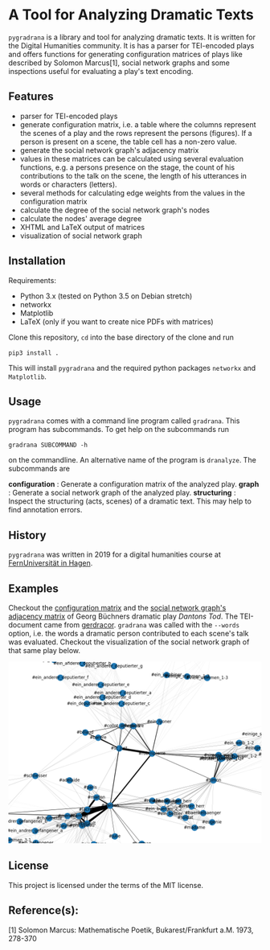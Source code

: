 A Tool for Analyzing Dramatic Texts
===================================

`pygradrana` is a library and tool for analyzing dramatic texts. It is
written for the Digital Humanities community. It is has a parser for
TEI-encoded plays and offers functions for generating configuration
matrices of plays like described by Solomon Marcus[1], social network
graphs and some inspections useful for evaluating a play's text
encoding.


## Features

- parser for TEI-encoded plays
- generate configuration matrix, i.e. a table where the columns
  represent the scenes of a play and the rows represent the persons
  (figures). If a person is present on a scene, the table cell has a
  non-zero value.
- generate the social network graph's adjacency matrix
- values in these matrices can be calculated using several evaluation
  functions, e.g. a persons presence on the stage, the count of his
  contributions to the talk on the scene, the length of his utterances
  in words or characters (letters).
- several methods for calculating edge weights from the values in the
  configuration matrix
- calculate the degree of the social network graph's nodes
- calculate the nodes' average degree
- XHTML and LaTeX output of matrices
- visualization of social network graph


## Installation

Requirements:

- Python 3.x (tested on Python 3.5 on Debian stretch)
- networkx
- Matplotlib
- LaTeX (only if you want to create nice PDFs with matrices)

Clone this repository, `cd` into the base directory of the clone and
run

	pip3 install .

This will install `pygradrana` and the required python packages
`networkx` and `Matplotlib`.


## Usage

`pygradrana` comes with a command line program called
`gradrana`. This program has subcommands. To get help on the
subcommands run

	gradrana SUBCOMMAND -h

on the commandline. An alternative name of the program is
`dranalyze`. The subcommands are

**configuration**
: Generate a configuration matrix of the analyzed play.
**graph**
: Generate a social network graph of the analyzed play.
**structuring**
: Inspect the structuring (acts, scenes) of a dramatic text. This may
help to find annotation errors.


## History

`pygradrana` was written in 2019 for a digital humanities course at
[FernUniversität in Hagen](http://www.fernuni-hagen.de).


## Examples

Checkout the [configuration matrix](doc/dantons-tod_config.pdf) and
the
[social network graph's adjacency matrix](doc/dantons-tod_adjacency.pdf)
of Georg Büchners dramatic play *Dantons Tod*. The TEI-document came
from [gerdracor](https://github.com/dracor-org/gerdracor). `gradrana`
was called with the `--words` option, i.e. the words a dramatic person
contributed to each scene's talk was evaluated. Checkout the
visualization of the social network graph of that same play below.

![Visualization of the social network graph](doc/dantons-tod.png)


## License

This project is licensed under the terms of the MIT license.


## Reference(s):

[1] Solomon Marcus: Mathematische Poetik, Bukarest/Frankfurt
a.M. 1973, 278-370

